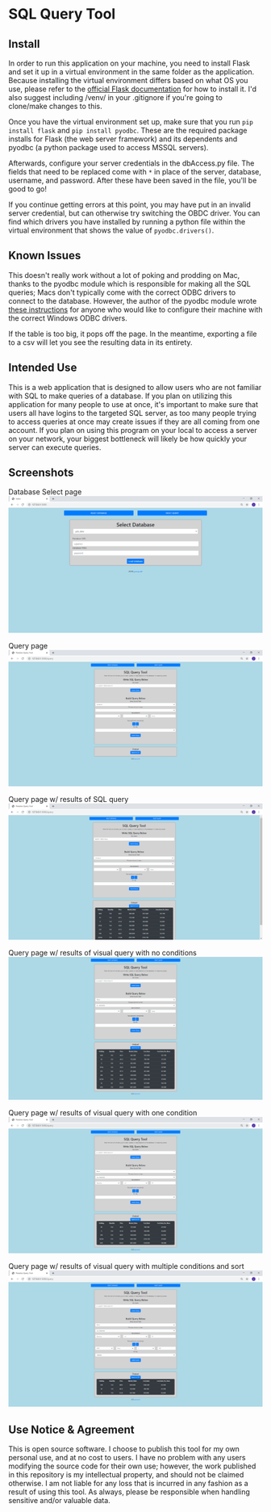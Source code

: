 # SQL Query Tool
## Install
In order to run this application on your machine, you need to install Flask and set it up in a virtual environment in the same folder as the application. Because installing the virtual environment differs based on what OS you use, please refer to the [official Flask documentation](https://flask.palletsprojects.com/en/1.1.x/installation/) for how to install it. I'd also suggest including /venv/ in your .gitignore if you're going to clone/make changes to this.

Once you have the virtual environment set up, make sure that you run `pip install flask` and `pip install pyodbc`. These are the required package installs for Flask (the web server framework) and its dependents and pyodbc (a python package used to access MSSQL servers).

Afterwards, configure your server credentials in the dbAccess.py file. The fields that need to be replaced come with `*` in place of the server, database, username, and password. After these have been saved in the file, you'll be good to go! 

If you continue getting errors at this point, you may have put in an invalid server credential, but can otherwise try switching the OBDC driver. You can find which drivers you have installed by running a python file within the virtual environment that shows the value of `pyodbc.drivers()`.

## Known Issues
This doesn't really work without a lot of poking and prodding on Mac, thanks to the pyodbc module which is responsible for making all the SQL queries; Macs don't typically come with the correct ODBC drivers to connect to the database. However, the author of the pyodbc module wrote [these instructions](https://github.com/mkleehammer/pyodbc/wiki/Connecting-to-SQL-Server-from-Mac-OSX) for anyone who would like to configure their machine with the correct Windows ODBC drivers.

If the table is too big, it pops off the page. In the meantime, exporting a file to a csv will let you see the resulting data in its entirety.

## Intended Use
This is a web application that is designed to allow users who are not familiar with SQL to make queries of a database. If you plan on utilizing this application for many people to use at once, it's important to make sure that users all have logins to the targeted SQL server, as too many people trying to access queries at once may create issues if they are all coming from one account. If you plan on using this program on your local to access a server on your network, your biggest bottleneck will likely be how quickly your server can execute queries.

## Screenshots
Database Select page
![DB Page](https://github.com/joepasquale/sql-query-tool/blob/master/app/static/img/sql-q-tool-4.PNG)

Query page
![Query Page](https://github.com/joepasquale/sql-query-tool/blob/master/app/static/img/sql-q-tool-1.PNG)

Query page w/ results of SQL query
![SQL Query](https://github.com/joepasquale/sql-query-tool/blob/master/app/static/img/sql-q-tool-6.PNG)

Query page w/ results of visual query with no conditions
![No Condition](https://github.com/joepasquale/sql-query-tool/blob/master/app/static/img/sql-q-tool-2.PNG)

Query page w/ results of visual query with one condition
![One Condition](https://github.com/joepasquale/sql-query-tool/blob/master/app/static/img/sql-q-tool-3.PNG)

Query page w/ results of visual query with multiple conditions and sort
![Multiple Conditions](https://github.com/joepasquale/sql-query-tool/blob/master/app/static/img/sql-q-tool-5.PNG)


## Use Notice & Agreement
This is open source software. I choose to publish this tool for my own personal use, and at no cost to users. I have no problem with any users modifying the source code for their own use; however, the work published in this repository is my intellectual property, and should not be claimed otherwise. I am not liable for any loss that is incurred in any fashion as a result of using this tool. As always, please be responsible when handling sensitive and/or valuable data.
